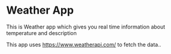 # Weather App

This is Weather app which gives you real time information about temperature and description

This app uses https://www.weatherapi.com/ to fetch the data..
